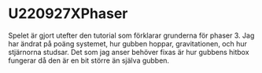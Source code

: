 # U220927XPhaser

Spelet är gjort utefter den tutorial som förklarar grunderna för phaser 3.
Jag har ändrat på poäng systemet, hur gubben hoppar, gravitationen, och hur stjärnorna studsar.
Det som jag anser behöver fixas är hur gubbens hitbox fungerar då den är en bit större än själva gubben.
